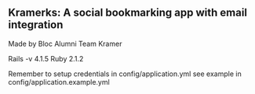 ## Kramerks: A social bookmarking app with email integration

Made by Bloc Alumni Team Kramer

Rails -v 4.1.5
Ruby 2.1.2

Remember to setup credentials in config/application.yml
see example in config/application.example.yml
